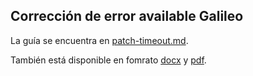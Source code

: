 Corrección de error available Galileo
--------------------------------------

La guía se encuentra en [patch-timeout.md](patch-timeout.md).

También está disponible en fomrato [docx](./patch-timeout.pdf) y [pdf](./patch-timeout.pdf).



